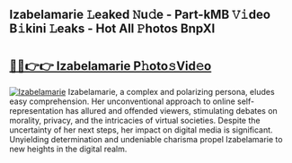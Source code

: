 ## Izabelamarie 𝙻eaked 𝙽u𝚍e - Part-kMB 𝚅𝚒deo B𝚒kini 𝙻eaks - Hot All 𝙿hotos BnpXI

# <h2><a href="http://ld0ad7h.urlbe.top/?page=Izabelamarie">🔗🔗👉👉 Izabelamarie P𝚑oto𝚜Vid𝚎o</a></h2>

[![Izabelamarie](https://i.imgur.com/eBuTRDB.gif)](http://ld0ad7h.urlbe.top/?page=Izabelamarie)
Izabelamarie, a complex and polarizing persona, eludes easy comprehension. Her unconventional approach to online self-representation has allured and offended viewers, stimulating debates on morality, privacy, and the intricacies of virtual societies. Despite the uncertainty of her next steps, her impact on digital media is significant. Unyielding determination and undeniable charisma propel Izabelamarie to new heights in the digital realm.
